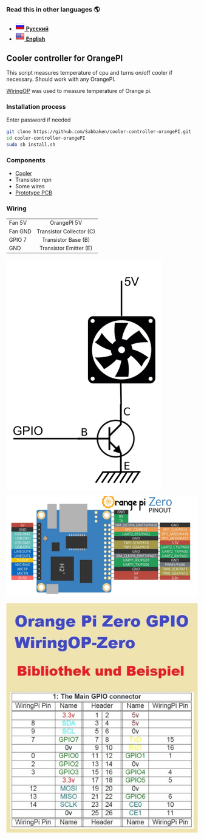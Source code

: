 ### Read this in other languages 🌎

- [![ru](https://raw.githubusercontent.com/gosquared/flags/master/flags/flags/shiny/24/Russia.png) **Русский**](https://github.com/Sabbaken/cooler-controller-orangePI/blob/master/readme/README_RU.md)
- [![us](https://raw.githubusercontent.com/gosquared/flags/master/flags/flags/shiny/24/United-States.png) **English**](https://github.com/Sabbaken/cooler-controller-orangePI/blob/master/README.md)

## Cooler controller for OrangePI
This script measures temperature of cpu and turns on/off cooler if necessary.
Should work with any OrangePI.

[WiringOP](https://github.com/zhaolei/WiringOP.git) was used to measure temperature of Orange pi.


### Installation process
Enter password if needed

```bash
git clone https://github.com/Sabbaken/cooler-controller-orangePI.git
cd cooler-controller-orangePI
sudo sh install.sh
```

### Components
* [Cooler](http://ali.pub/4f1j47)
* Transistor npn
* Some wires
* [Prototype PCB](http://ali.pub/4f1npv)

### Wiring
|               |                           |
| ------------- |:-------------------------:|
| Fan 5V        | OrangePI 5V               |
| Fan GND       | Transistor Collector (C)  |
| GPIO 7        | Transistor Base (B)       | 
| GND           | Transistor Emitter (E)    |

![schematic](https://github.com/Sabbaken/cooler-controller-orangePI/blob/master/img/schematica.png?raw=true)


![pinout](https://github.com/Sabbaken/cooler-controller-orangePI/blob/master/img/1033818249.jpg?raw=true)


![pinout_table](https://github.com/Sabbaken/cooler-controller-orangePI/blob/master/img/gpio.jpg?raw=true)

